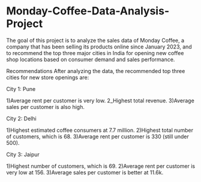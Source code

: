 # Monday-Coffee-Data-Analysis-Project
The goal of this project is to analyze the sales data of Monday Coffee, a company that has been selling its products online since January 2023, and to recommend the top three major cities in India for opening new coffee shop locations based on consumer demand and sales performance.


Recommendations
After analyzing the data, the recommended top three cities for new store openings are:

City 1: Pune

1)Average rent per customer is very low.
2_Highest total revenue.
3)Average sales per customer is also high.

City 2: Delhi

1)Highest estimated coffee consumers at 7.7 million.
2)Highest total number of customers, which is 68.
3)Average rent per customer is 330 (still under 500).

City 3: Jaipur

1)Highest number of customers, which is 69.
2)Average rent per customer is very low at 156.
3)Average sales per customer is better at 11.6k.
